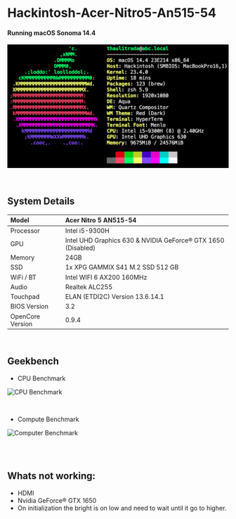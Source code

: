 # Hackintosh-Acer-Nitro5-An515-54

#### Running macOS Sonoma 14.4

![Screenshot-MacOS-infos](public/macOS-infos.png)

<br/>

## System Details

| Model            | Acer Nitro 5 AN515-54                                        |
| :--------------- | :----------------------------------------------------------- |
| Processor        | Intel i5-9300H                                               |
| GPU              | Intel UHD Graphics 630 & NVIDIA GeForce® GTX 1650 (Disabled) |
| Memory           | 24GB                                                         |
| SSD              | 1x XPG GAMMIX S41 M.2 SSD 512 GB                             |
| WiFi / BT        | Intel WIFI 6 AX200 160MHz                                    |
| Audio            | Realtek ALC255                                               |
| Touchpad         | ELAN (ETDI2C) Version 13.6.14.1                              |
| BIOS Version     | 3.2                                                          |
| OpenCore Version | 0.9.4                                                        |

<br/>

## Geekbench

- CPU Benchmark

![CPU Benchmark]()

<br/>

- Compute Benchmark

![Computer Benchmark]()

<br/>
<br/>

## Whats not working:

- HDMI
- Nvidia GeForce® GTX 1650
- On initialization the bright is on low and need to wait until it go to higher.
